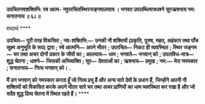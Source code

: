 **उपचितनवशक्तिभि: स्व आत्म-** **न्युपरचितस्थिरजङ्गमालयाय ।** **भगवत उपलब्धिमात्रधश्ने** **सुरऋषभाय नम: सनातनाय ॥ ६८॥** 

शब्दार्थ **** 

**उपचित—** **पूरी तरह विकसित** **; नव-शक्तिभि:—** **उनकी नौ शक्तियों (प्रकृति, पुरुष, महत्, अहंकार तथा पाँच सूक्ष्म** **अनुभूति के रूप) द्वारा** **; स्वे आत्मनि—** **अपने भीतर** **; उपरचित—** **निकट ही व्यवस्थित** **; स्थिर जङ्गम—** **चर तथा अचर दोनों** **प्रकार के जीवों का** **; आलयाय—** **धाम** **; भगवते—** **भगवान् को** **; उपलविध-मात्र—** **शुद्ध चेतना** **; धाश्ने—** **जिसकी** **अभिव्यक्ति** **; सुर—** **देवताओं का** **; ऋषभाय—** **प्रमुख** **; नम:—** **मेरा नमस्कार** **; सनातनाय—** **नित्य भगवान् को।** **.** 

**मैं उन भगवान् को नमस्कार करता हूँ जो नित्य प्रभु हैं और अन्य सारे देवों के प्रधान हैं,** **जिन्होंने अपनी नौ शक्तियों को विकसित करके अपने भीतर सारे चर तथा अचर प्राणियों** **का धाम व्यवस्थित कर रखा है और जो सदैव शुद्ध दिव्य चेतना में स्थित रहते हैं।** **** 